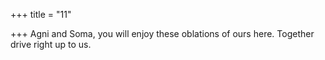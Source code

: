 +++
title = "11"

+++
Agni and Soma, you will enjoy these oblations of ours here.
Together drive right up to us.